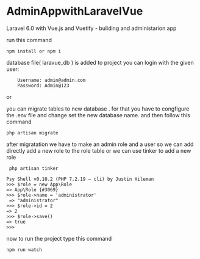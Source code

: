 # AdminAppwithLaravelVue
Laravel 6.0 with Vue.js and Vuetify - buliding and administarion app

run this command

    npm install or npm i

database file( laravue_db ) is added to project you can login with the given user:
        
        Username: admin@admin.com
        Password: Admin@123

or

you can migrate tables to new database . for that you have to congfigure the .env file and change set the new database name.
and then follow this command

    php artisan migrate

after migratation we have to make an admin role  and a user
so we can add directly add a new role to the role table or we can use tinker to add a new role

     php artisan tinker

    Psy Shell v0.10.2 (PHP 7.2.19 — cli) by Justin Hileman
    >>> $role = new App\Role
    => App\Role {#3069}
    >>> $role->name = 'administrator'
     => "administrator"
    >>> $role->id = 2
    => 2
    >>> $role->save()
    => true
    >>>
    
now to run the project type this command

    npm run watch


